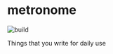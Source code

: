 # metronome 
![build](https://github.com/byjay/metronome-frontend/workflows/build/badge.svg)

Things that you write for daily use

